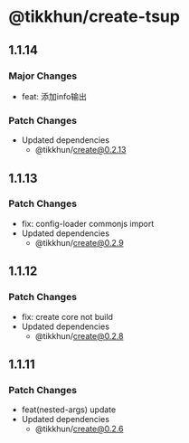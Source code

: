 # @tikkhun/create-tsup

## 1.1.14

### Major Changes

- feat: 添加info输出

### Patch Changes

- Updated dependencies
  - @tikkhun/create@0.2.13

## 1.1.13

### Patch Changes

- fix: config-loader commonjs import
- Updated dependencies
  - @tikkhun/create@0.2.9

## 1.1.12

### Patch Changes

- fix: create core not build
- Updated dependencies
  - @tikkhun/create@0.2.8

## 1.1.11

### Patch Changes

- feat(nested-args) update
- Updated dependencies
  - @tikkhun/create@0.2.6
